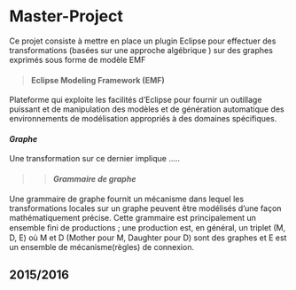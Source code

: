 # Master-Project
Ce projet consiste à mettre en place un plugin Eclipse pour effectuer des transformations (basées sur une approche algébrique ) sur des graphes exprimés sous forme de modèle EMF 
>#### Eclipse Modeling Framework (EMF) 
Plateforme qui exploite les facilités d’Eclipse pour fournir un outillage puissant et de manipulation des modèles et de génération automatique des environnements de modélisation appropriés à des domaines spécifiques. 
#### _Graphe_ 
Une transformation sur ce dernier implique .....
>>#### _Grammaire de graphe_
Une grammaire de graphe fournit un mécanisme dans lequel les transformations
locales sur un graphe peuvent être modélisés d’une façon mathématiquement
précise. Cette grammaire est principalement un ensemble ﬁni de
productions ; une production est, en général, un triplet (M, D, E) où M et D
(Mother pour M, Daughter pour D) sont des graphes et E est un ensemble
de mécanisme(règles) de connexion.
## **2015/2016**

